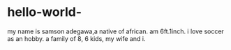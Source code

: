 # hello-world-
my name is samson adegawa,a native of african. am 6ft.1inch. i love soccer as an hobby. a family of 8, 6 kids, my wife and i. 
